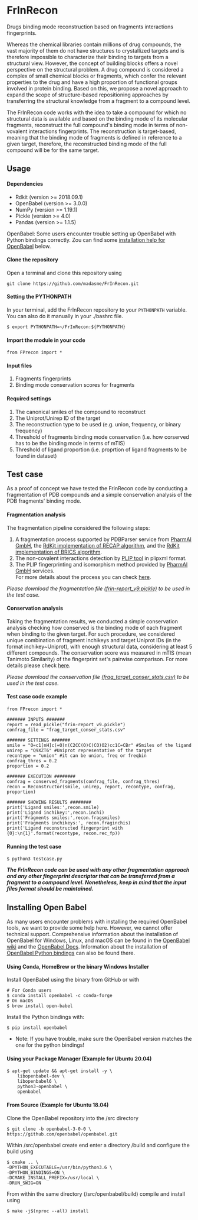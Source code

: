 # FrInRecon
Drugs binding mode reconstruction based on fragments interactions fingerprints.

Whereas the chemical libraries contain millions of drug compounds, the vast majority of them do not have structures to crystallized targets and is therefore impossible to characterize their binding to targets from a structural view. However, the concept of building blocks offers a novel perspective on the structural problem. A drug compound is considered a complex of small chemical blocks or fragments, which confer the relevant properties to the drug and have a high proportion of functional groups involved in protein binding. Based on this, we propose a novel approach to expand the scope of structure-based repositioning approaches by transferring the structural knowledge from a fragment to a compound level.

The FrInRecon code works with the idea to take a compound for which no structural data is available and based on the binding mode of its molecular fragments, reconstruct the full compound's binding mode in terms of non-vovalent interactions fingerprints. The reconstruction is target-based, meaning that the binding mode of fragments is defined in reference to a given target, therefore, the reconstructed binding mode of the full compound will be for the same target.

## Usage 
#### Dependencies
* Rdkit (version >= 2018.09.1)
* OpenBabel (version >= 3.0.0) 
* NumPy (version >= 1.19.1)
* Pickle (version >= 4.0)
* Pandas (version >= 1.1.5)

OpenBabel: Some users encounter trouble setting up OpenBabel with Python bindings correctly. Zou can find some [installation help for OpenBabel](#ob) below.

#### Clone the repository  
Open a terminal and clone this repository using
```
git clone https://github.com/madasme/FrInRecon.git
```

#### Setting the PYTHONPATH  
In your terminal, add the FrInRecon repository to your ```PYTHONPATH``` variable. You can also do it manually in your ./bashrc file.  
```
$ export PYTHONPATH=~/FrInRecon:${PYTHONPATH}
```
#### Import the module in your code
```
from FPrecon import *
```

#### Input files
1. Fragments fingerprints
2. Binding mode conservation scores for fragments

#### Required settings
1. The canonical smiles of the compound to reconstruct
2. The Uniprot/Unirep ID of the target 
3. The reconstruction type to be used (e.g. union, frequency, or binary frequency)
4. Threshold of fragments binding mode conservation (i.e. how corserved has to be the binding mode in terms of mTIS)
5. Threshold of ligand proportion (i.e. proprtion of ligand fragments to be found in dataset)

## Test case
As a proof of concept we have tested the FrinRecon code by conducting a fragmentation of PDB compounds and a simple conservation analysis of the PDB fragments' binding mode.  

#### Fragmentation analysis
The fragmentation pipeline considered the following steps:
1. A fragmentation process supported by PDBParser service from [PharmAI GmbH](https://www.pharm.ai/), the [RdKit implementation of RECAP algorithm](https://www.rdkit.org/docs/source/rdkit.Chem.Recap.html), and the [RdKit implementation of BRICS algorithm](https://www.rdkit.org/docs/source/rdkit.Chem.BRICS.html).
2. The non-covalent interactions detection by [PLIP tool](https://plip-tool.biotec.tu-dresden.de/plip-web/plip/index) in plipxml format. 
3. The PLIP fingerprinting and isomorphism method provided by [PharmAI GmbH](https://www.pharm.ai/) services.   
For more details about the process you can check [here](https://github.com/madasme/FrInRecon/blob/main/fragmentation.pdf).

*Please download the fragmentation file [(frin-report_v9.pickle)](https://sharing.crt-dresden.de/index.php/s/weEr9nAnScvJJMM/download) to be used in the test case.*

#### Conservation analysis
Taking the fragmentation results, we conducted a simple conservation analysis checking how conserved is the binding mode of each fragment when binding to the given target. For such procedure, we considered unique combination of fragment inchikeys and target Uniprot IDs (in the format inchikey~Uniprot), with enough structural data, considering at least 5 different compounds. The conservation score was measured in mTIS (mean Tanimoto Similarity) of the fingerprint set's pairwise comparison. For more details please check [here](https://github.com/madasme/FrInRecon/blob/main/conservation.pdf).

*Please download the conservation file [(frag_target_conser_stats.csv)](https://sharing.crt-dresden.de/index.php/s/lG6v03nVYqR9lxL/download) to be used in the test case.* 

#### Test case code example
```
from FPrecon import *

####### INPUTS #######
report = read_pickle("frin-report_v9.pickle")
confrag_file = "frag_target_conser_stats.csv"

####### SETTINGS #######
smile = "O=c1[nH]c(=O)n(C2CC(O)C(CO)O2)cc1C=CBr" #Smiles of the ligand
unirep = "Q9XZT6" #Uniprot representative of the target
recontype = "union" #it can be union, freq or freqbin
confrag_thres = 0.2
proportion = 0.2

####### EXECUTION ########
confrag = conserved_fragments(confrag_file, confrag_thres)
recon = Reconstructor(smile, unirep, report, recontype, confrag, proportion)

####### SHOWING RESULTS ########
print('Ligand smiles:',recon.smile)
print('Ligand inchikey:',recon.inchi)
print('Fragments smiles:',recon.fragsmiles)
print('Fragments inchikeys:', recon.fraginchis)
print('Ligand reconstructed fingerprint with {0}:\n{1}'.format(recontype, recon.rec_fp))
```


#### Running the test case
```
$ python3 testcase.py 
```

***The FrInRecon code can be used with any other fragmentation approach and any other fingerprint descriptor that can be transferred from a fragment to a compound level. Nonetheless, keep in mind that the input files format should be maintained.***


## Installing Open Babel <a name="ob"></a>
As many users encounter problems with installing the required OpenBabel tools, we want to provide some help here. However, we cannot offer technical support. Comprehensive information about the installation of OpenBabel for Windows, Linux, and macOS can be found in the [OpenBabel wiki](http://openbabel.org/wiki/Category:Installation) and the [OpenBabel Docs](https://open-babel.readthedocs.io/en/latest/Installation/install.html). Information about the installation of [OpenBabel Python bindings](https://open-babel.readthedocs.io/en/latest/UseTheLibrary/PythonInstall.html) can also be found there.


#### Using Conda, HomeBrew or the binary Windows Installer
Install OpenBabel using the binary from GitHub or with
```
# For Conda users
$ conda install openbabel -c conda-forge
# On macOS
$ brew install open-babel
```
Install the Python bindings with:  
```
$ pip install openbabel
```

* Note: If you have trouble, make sure the OpenBabel version matches the one for the python bindings!

#### Using your Package Manager (Example for Ubuntu 20.04)
```
$ apt-get update && apt-get install -y \
    libopenbabel-dev \
    libopenbabel6 \
    python3-openbabel \
    openbabel
```

#### From Source (Example for Ubuntu 18.04)
Clone the OpenBabel repository into the /src directory
```
$ git clone -b openbabel-3-0-0 \
https://github.com/openbabel/openbabel.git
```
Within /src/openbabel create end enter a directory /build and configure the build using
```
$ cmake .. \
-DPYTHON_EXECUTABLE=/usr/bin/python3.6 \
-DPYTHON_BINDINGS=ON \
-DCMAKE_INSTALL_PREFIX=/usr/local \
-DRUN_SWIG=ON
```
From within the same directory (/src/openbabel/build) compile and install using
```
$ make -j$(nproc --all) install
```
